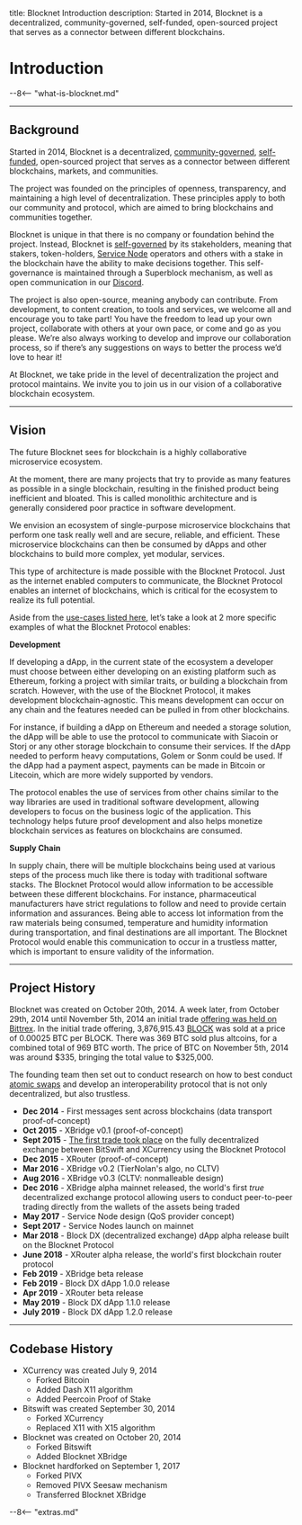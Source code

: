 title: Blocknet Introduction
description: Started in 2014, Blocknet is a decentralized, community-governed, self-funded, open-sourced project that serves as a connector between different blockchains.


# Introduction
--8<-- "what-is-blocknet.md"

---

## Background
Started in 2014, Blocknet is a decentralized, [community-governed](/governance/introduction), [self-funded](/governance/introduction#superblock), open-sourced project that serves as a connector between different blockchains, markets, and communities. 

The project was founded on the principles of openness, transparency, and maintaining a high level of decentralization. These principles apply to both our community and protocol, which are aimed to bring blockchains and communities together.

Blocknet is unique in that there is no company or foundation behind the project. Instead, Blocknet is [self-governed](/governance/introduction) by its stakeholders, meaning that stakers, token-holders, [Service Node](/service-nodes/introduction) operators and others with a stake in the blockchain have the ability to make decisions together. This self-governance is maintained through a Superblock mechanism, as well as open communication in our [Discord](https://discord.gg/2e6s7H8). 

The project is also open-source, meaning anybody can contribute. From development, to content creation, to tools and services, we welcome all and encourage you to take part! You have the freedom to lead up your own project, collaborate with others at your own pace, or come and go as you please. We’re also always working to develop and improve our collaboration process, so if there’s any suggestions on ways to better the process we’d love to hear it!

At Blocknet, we take pride in the level of decentralization the project and protocol maintains. We invite you to join us in our vision of a collaborative blockchain ecosystem.

<!-- ---

## Purpose 
- connect blockchains to basically create an internet of blockchains
- future-proof development
- remove overhead like an isp does

-->

---

## Vision
The future Blocknet sees for blockchain is a highly collaborative microservice ecosystem.

At the moment, there are many projects that try to provide as many features as possible in a single blockchain, resulting in the finished product being inefficient and bloated. This is called monolithic architecture and is generally considered poor practice in software development. 

We envision an ecosystem of single-purpose microservice blockchains that perform one task really well and are secure, reliable, and efficient. These microservice blockchains can then be consumed by dApps and other blockchains to build more complex, yet modular, services.

This type of architecture is made possible with the Blocknet Protocol. Just as the internet enabled computers to communicate, the Blocknet Protocol enables an internet of blockchains, which is critical for the ecosystem to realize its full potential.

Aside from the [use-cases listed here](/project/blocknet-whitepaper.pdf#page=37), let’s take a look at 2 more specific examples of what the Blocknet Protocol enables:

**Development**

If developing a dApp, in the current state of the ecosystem a developer must choose between either developing on an existing platform such as Ethereum, forking a project with similar traits, or building a blockchain from scratch. However, with the use of the Blocknet Protocol, it makes development blockchain-agnostic. This means development can occur on any chain and the features needed can be pulled in from other blockchains. 

For instance, if building a dApp on Ethereum and needed a storage solution, the dApp will be able to use the protocol to communicate with Siacoin or Storj or any other storage blockchain to consume their services. If the dApp needed to perform heavy computations, Golem or Sonm could be used. If the dApp had a payment aspect, payments can be made in Bitcoin or Litecoin, which are more widely supported by vendors.

The protocol enables the use of services from other chains similar to the way libraries are used in traditional software development, allowing developers to focus on the business logic of the application. This technology helps future proof development and also helps monetize blockchain services as features on blockchains are consumed.

**Supply Chain**

In supply chain, there will be multiple blockchains being used at various steps of the process much like there is today with traditional software stacks. The Blocknet Protocol would allow information to be accessible between these different blockchains. For instance, pharmaceutical manufacturers have strict regulations to follow and need to provide certain information and assurances. Being able to access lot information from the raw materials being consumed, temperature and humidity information during transportation, and final destinations are all important. The Blocknet Protocol would enable this communication to occur in a trustless matter, which is important to ensure validity of the information.

---

## Project History
Blocknet was created on October 20th, 2014. A week later, from October 29th, 2014 until November 5th, 2014 an initial trade [offering was held on Bittrex](http://digitalmoneytimes.com/blocknet-ito-token-sale-is-a-success-sale-numbers-revealed/). In the initial trade offering, 3,876,915.43 [BLOCK](/blockchain/introduction) was sold at a price of 0.00025 BTC per BLOCK. There was 369 BTC sold plus altcoins, for a combined total of 969 BTC worth. The price of BTC on November 5th, 2014 was around $335, bringing the total value to $325,000.

The founding team then set out to conduct research on how to best conduct [atomic swaps](https://en.bitcoin.it/wiki/Atomic_swap) and develop an interoperability protocol that is not only decentralized, but also trustless. 

* __Dec 2014__ - First messages sent across blockchains (data transport proof-of-concept)
* __Oct 2015__ - XBridge v0.1 (proof-of-concept)
* __Sept 2015__ - [The first trade took place](https://twitter.com/The_Blocknet/status/643427142328549376) on the fully decentralized exchange between BitSwift and XCurrency using the Blocknet Protocol
* __Dec 2015__ - XRouter (proof-of-concept)
* __Mar 2016__ - XBridge v0.2 (TierNolan's algo, no CLTV)
* __Aug 2016__ - XBridge v0.3 (CLTV: nonmalleable design)
* __Dec 2016__ - XBridge alpha mainnet released, the world's first *true* decentralized exchange protocol allowing users to conduct peer-to-peer trading directly from the wallets of the assets being traded
* __May 2017__ - Service Node design (QoS provider concept)
* __Sept 2017__ - Service Nodes launch on mainnet
* __Mar 2018__ - Block DX (decentralized exchange) dApp alpha release built on the Blocknet Protocol
* __June 2018__ - XRouter alpha release, the world's first blockchain router protocol
* __Feb 2019__ - XBridge beta release
* __Feb 2019__ - Block DX dApp 1.0.0 release
* __Apr 2019__ - XRouter beta release
* __May 2019__ - Block DX dApp 1.1.0 release
* __July 2019__ - Block DX dApp 1.2.0 release

---

## Codebase History

* XCurrency was created July 9, 2014 
	* Forked Bitcoin
	* Added Dash X11 algorithm
	* Added Peercoin Proof of Stake
* Bitswift was created September 30, 2014
	* Forked XCurrency
	* Replaced X11 with X15 algorithm
* Blocknet was created on October 20, 2014
	* Forked Bitswift
	* Added Blocknet XBridge
* Blocknet hardforked on September 1, 2017
	* Forked PIVX
	* Removed PIVX Seesaw mechanism
	* Transferred Blocknet XBridge















<script type="text/javascript">
// read instructions for related links in ../snippets/extras.md
var relatedLinks = [];
</script>

--8<-- "extras.md"





